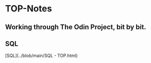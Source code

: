 # TOP-Notes

## Working through The Odin Project, bit by bit. 

## SQL
[SQL](../blob/main/SQL - TOP.html)